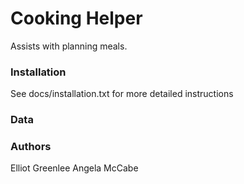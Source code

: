 # Cooking Helper

Assists with planning meals.

### Installation
See docs/installation.txt for more detailed instructions

### Data

### Authors
Elliot Greenlee
Angela McCabe